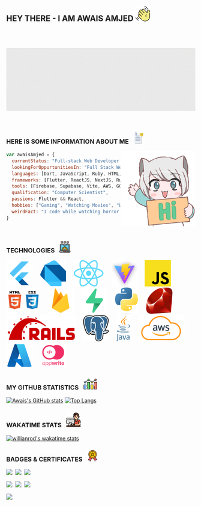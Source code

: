 ## HEY THERE - I AM AWAIS AMJED <img src="./waving-hand.png" height="40" align="justify"/>
<br><br>
<p align="center">
  <img src="404.gif"/>
</p>
<br>

### HERE IS SOME INFORMATION ABOUT ME &nbsp; <img src="./information.png" height="30" align="justify"/>

<img src="./hi.gif" width="200" align="right"/>

```js
var awaisAmjed = {
  currentStatus: "Full-stack Web Developer at LOOFT Inc.",
  lookingForOppurtunitiesIn: "Full Stack Web Development" && "Mobile Development with Flutter",
  languages: [Dart, JavaScript, Ruby, HTML, CSS, Python, Java, SQL],
  frameworks: [Flutter, ReactJS, NextJS, Ruby on Rails],
  tools: [Firebase, Supabase, Vite, AWS, GCP, Azure],
  qualification: "Computer Scientist",
  passions: Flutter && React,
  hobbies: ["Gaming", "Watching Movies", "Listening to Music"],
  weirdFact: "I code while watching horror movies",
}
```
<br>

### TECHNOLOGIES &nbsp; <img src="./technology.png" height="30" align="justify"/>

<a href="https://flutter.dev/"><img src="./techs/flutter.png" height="70" align="justify"/></a>&nbsp;&nbsp;&nbsp;&nbsp;
<a href="https://dart.dev/"><img src="./techs/dart.png" height="70" align="justify"/></a>&nbsp;&nbsp;&nbsp;&nbsp;
<a href="https://react.dev/"><img src="./techs/react.png" height="70" align="justify"/></a>&nbsp;&nbsp;&nbsp;&nbsp;
<a href="https://vitejs.dev/"><img src="./techs/vite.png" height="70" align="justify"/></a>&nbsp;&nbsp;&nbsp;&nbsp;
<a href="https://www.javascript.com/"><img src="./techs/javascript.png" height="70" align="justify"/></a>&nbsp;&nbsp;&nbsp;&nbsp;
<a href="https://www.w3schools.com/html/"><img src="./techs/html_css.png" height="70" align="justify"/></a>&nbsp;&nbsp;&nbsp;&nbsp;
<a href="https://firebase.google.com/"><img src="./techs/firebase.png" height="70" align="justify"/></a>&nbsp;&nbsp;&nbsp;&nbsp;
<a href="https://supabase.com/"><img src="./techs/supabase.png" height="70" align="justify"/></a>&nbsp;&nbsp;&nbsp;&nbsp;
<a href="https://www.python.org/"><img src="./techs/python.png" height="70" align="justify"/></a>&nbsp;&nbsp;&nbsp;&nbsp;
<a href="https://www.ruby-lang.org/"><img src="./techs/ruby.png" height="70" align="justify"/></a>&nbsp;&nbsp;&nbsp;&nbsp;
<a href="https://rubyonrails.org/"><img src="./techs/rails.png" height="70" align="justify"/></a>&nbsp;&nbsp;&nbsp;&nbsp;
<a href="https://www.postgresql.org/"><img src="./techs/postgres.png" height="70" align="justify"/></a>&nbsp;&nbsp;&nbsp;&nbsp;
<a href="https://www.java.com/"><img src="./techs/java.png" height="70" align="justify"/></a>&nbsp;&nbsp;&nbsp;&nbsp;
<a href="https://aws.amazon.com/"><img src="./techs/aws.png" height="70" align="justify"/></a>&nbsp;&nbsp;&nbsp;&nbsp;
<a href="https://azure.microsoft.com/"><img src="./techs/azure.png" height="70" align="justify"/></a>&nbsp;&nbsp;&nbsp;&nbsp;
<a href="https://appwrite.io/"><img src="./techs/appwrite.png" height="70" align="justify"/></a>

### MY GITHUB STATISTICS &nbsp; <img src="./statistics.png" height="30" align="justify"/>

[![Awais's GitHub stats](https://github-readme-stats.vercel.app/api?username=awais-amjed&count_private=true&hide_title=true&show_icons=true&hide_border=true&theme=nightowl&bg_color=161B22)](https://github.com/anuraghazra/github-readme-stats)
[![Top Langs](https://github-readme-stats.vercel.app/api/top-langs/?username=awais-amjed&card_width=250&langs_count=6&hide_border=true&layout=compact&theme=nightowl&bg_color=161B22)](https://github.com/anuraghazra/github-readme-stats)

### WAKATIME STATS &nbsp; <img src="./computer.png" height="40" align="justify"/>

[![willianrod's wakatime stats](https://github-readme-stats.vercel.app/api/wakatime?username=awais_amjed&hide_border=true&langs_count=7&theme=nightowl&bg_color=161B22)](https://github.com/anuraghazra/github-readme-stats)


### BADGES & CERTIFICATES &nbsp; <img src="./medal.png" height="30" align="justify"/>

[<img src="https://api.accredible.com/v1/frontend/credential_website_embed_image/certificate/55295752" width="276" align="justify"/>](https://www.credential.net/4ddfd5d3-7b07-422c-8934-6ad87019c888)&nbsp;
[<img src="https://api.accredible.com/v1/frontend/credential_website_embed_image/certificate/49817923" width="276" align="justify"/>](https://www.credential.net/0593841a-80c2-4998-98cb-b36addd9a912)&nbsp;
[<img src="https://api.accredible.com/v1/frontend/credential_website_embed_image/certificate/47857885" width="276" align="justify"/>](https://www.credential.net/55550ade-1d33-4bbc-ad97-05a65276c385)&nbsp;

[<img src="https://api.accredible.com/v1/frontend/credential_website_embed_image/certificate/45950717" width="276" align="justify"/>](https://www.credential.net/acdc9005-1c39-44b6-8a77-676c7ddb76ec)&nbsp;
[<img src="https://api.accredible.com/v1/frontend/credential_website_embed_image/certificate/52033964" width="276" align="justify"/>](https://www.credential.net/8c2d131f-429e-4d5d-87c0-7a59a73e1ea8)&nbsp;
[<img src="https://api.accredible.com/v1/frontend/credential_website_embed_image/certificate/54063078" width="276" align="justify"/>](https://www.credential.net/3264e1f3-275c-44d9-bbc3-342a3117b951)

[<img src="https://github.com/awais-amjed/awais-amjed/assets/73714615/b8b26f11-f097-4f35-8feb-58a7c64d2611" width="276" align="top"/>](https://www.udemy.com/certificate/UC-68648df5-a16c-44bc-9305-bf8e1aaa239e/)


